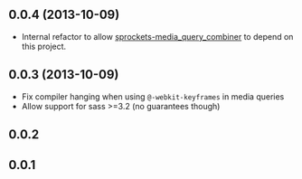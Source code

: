 ## 0.0.4 (2013-10-09)

* Internal refactor to allow
  [sprockets-media_query_combiner](https://github.com/aaronjensen/sprockets-media_query_combiner)
  to depend on this project.

## 0.0.3 (2013-10-09)

* Fix compiler hanging when using `@-webkit-keyframes` in media queries
* Allow support for sass >=3.2 (no guarantees though)

## 0.0.2

## 0.0.1
